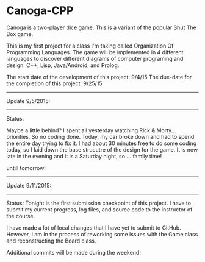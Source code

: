 # Canoga-CPP
Canoga is a two-player dice game. This is a variant of the popular Shut The Box game.

This is my first project for a class I'm taking called Organization Of Programming Languages. The game
will be implemented in 4 different languages to discover different diagrams of computer programing and
design: C++, Lisp, Java/Android, and Prolog.

The start date of the development of this project: 9/4/15
The due-date for the completion of this project: 9/25/15

******************************************************************************************************
Update 9/5/2015:
******************************************************************************************************
Status:

Maybe a little behind? I spent all yesterday watching Rick & Morty... priorities. So no coding
done.
Today, my car broke down and had to spend the entire day trying to fix it. I had about 30 minutes free
to do some coding today, so I laid down the base strucutre of the design for the game. It is now late
in the evening and it is a Saturday night, so ... family time!

untill tomorrow!

******************************************************************************************************
Update 9/11/2015:
******************************************************************************************************
Status:
Tonight is the first submission checkpoint of this project. I have to submit my current progress, log
files, and source code to the instructor of the course.

I have made a lot of local changes that I have yet to submit to GitHub. However, I am in the process of reworking some issues with the Game class and reconstructing the Board class.

Additional commits will be made during the weekend!

